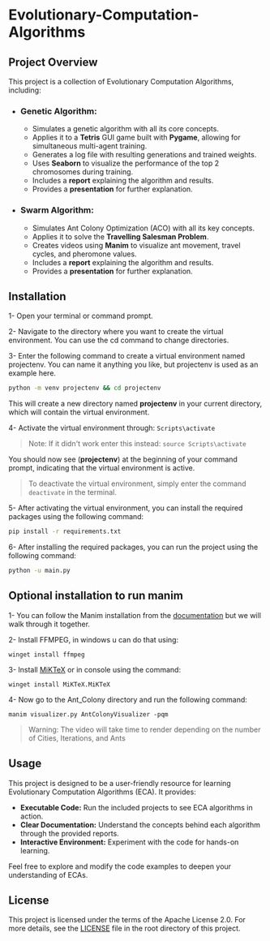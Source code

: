 # Evolutionary-Computation-Algorithms


## Project Overview

This project is a collection of Evolutionary Computation Algorithms, including:

* ### Genetic Algorithm:
    * Simulates a genetic algorithm with all its core concepts.
    * Applies it to a **Tetris** GUI game built with **Pygame**, allowing for simultaneous multi-agent training.
    * Generates a log file with resulting generations and trained weights.
    * Uses **Seaborn** to visualize the performance of the top 2 chromosomes during training.
    * Includes a **report** explaining the algorithm and results.
    * Provides a **presentation** for further explanation.
* ### Swarm Algorithm:
    * Simulates Ant Colony Optimization (ACO) with all its key concepts.
    * Applies it to solve the **Travelling Salesman Problem**.
    * Creates videos using **Manim** to visualize ant movement, travel cycles, and pheromone values.
    * Includes a **report** explaining the algorithm and results.
    * Provides a **presentation** for further explanation.

## Installation
1- Open your terminal or command prompt.

2- Navigate to the directory where you want to create the virtual environment. You can use the cd command to change directories.

3- Enter the following command to create a virtual environment named projectenv.
You can name it anything you like, but projectenv is used as an example here.
```sh
python -m venv projectenv && cd projectenv
```

This will create a new directory named **projectenv** in your current directory, which will contain the virtual environment.

4- Activate the virtual environment through: ```Scripts\activate```  
> Note: If it didn't work enter this instead: ```source Scripts\activate```

You should now see (**projectenv**) at the beginning of your command prompt, indicating that the virtual environment is active.

> To deactivate the virtual environment, simply enter the command `deactivate` in the terminal.

5- After activating the virtual environment, you can install the required packages using the following command:
```sh
pip install -r requirements.txt

```
6- After installing the required packages, you can run the project using the following command:
```sh
python -u main.py
```
## **Optional** installation to run manim
1- You can follow the Manim installation from the [documentation](https://docs.manim.community/en/stable/installation.html) but we will walk through it together.

2- Install FFMPEG, in windows u can do that using:
```
winget install ffmpeg
```
3- Install [MiKTeX](https://miktex.org/download) or in console using the command: 
```
winget install MiKTeX.MiKTeX
```
4- Now go to the Ant_Colony directory and run the following command:
```
manim visualizer.py AntColonyVisualizer -pqm
```
> Warning: The video will take time to render depending on the number of Cities, Iterations, and Ants

## Usage

This project is designed to be a user-friendly resource for learning Evolutionary Computation Algorithms (ECA). It provides:

* **Executable Code:** Run the included projects to see ECA algorithms in action.
* **Clear Documentation:** Understand the concepts behind each algorithm through the provided reports.
* **Interactive Environment:** Experiment with the code for hands-on learning.

Feel free to explore and modify the code examples to deepen your understanding of ECAs.


## License

This project is licensed under the terms of the Apache License 2.0. For more details, see the [LICENSE](./LICENSE) file in the root directory of this project.
